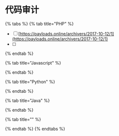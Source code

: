 # 代码审计

{% tabs %}
{% tab title="PHP" %}
* [ ] [https://payloads.online/archivers/2017-10-12/1](https://payloads.online/archivers/2017-10-12/1)
* [ ] 
{% endtab %}

{% tab title="Javascript" %}

{% endtab %}

{% tab title="Python" %}

{% endtab %}

{% tab title="Java" %}

{% endtab %}

{% tab title="" %}

{% endtab %}
{% endtabs %}

